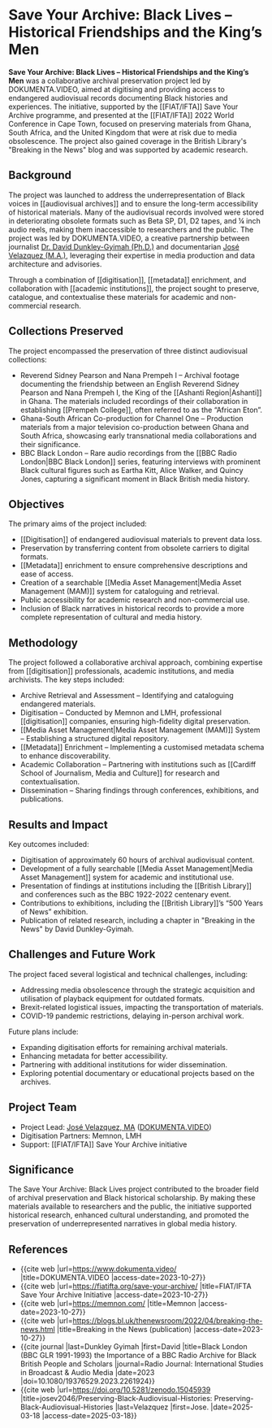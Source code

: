 # Save Your Archive: Black Lives – Historical Friendships and the King’s Men

**Save Your Archive: Black Lives – Historical Friendships and the King’s Men** was a collaborative archival preservation project led by DOKUMENTA.VIDEO, aimed at digitising and providing access to endangered audiovisual records documenting Black histories and experiences. The initiative, supported by the [[FIAT/IFTA]] Save Your Archive programme, and presented at the [[FIAT/IFTA]] 2022 World Conference in Cape Town, focused on preserving materials from Ghana, South Africa, and the United Kingdom that were at risk due to media obsolescence. The project also gained coverage in the British Library's "Breaking in the News" blog and was supported by academic research. 

## Background

The project was launched to address the underrepresentation of Black voices in [[audiovisual archives]] and to ensure the long-term accessibility of historical materials. Many of the audiovisual records involved were stored in deteriorating obsolete formats such as Beta SP, D1, D2 tapes, and ¼ inch audio reels, making them inaccessible to researchers and the public. The project was led by DOKUMENTA.VIDEO, a creative partnership between journalist [Dr. David Dunkley-Gyimah (Ph.D.)](https://profiles.cardiff.ac.uk/staff/gyimahd) and documentarian [José Velazquez (M.A.)](https://orcid.org/0000-0003-4862-6021), leveraging their expertise in media production and data architecture and advisories.

Through a combination of [[digitisation]], [[metadata]] enrichment, and collaboration with [[academic institutions]], the project sought to preserve, catalogue, and contextualise these materials for academic and non-commercial research.

## Collections Preserved

The project encompassed the preservation of three distinct audiovisual collections:

* Reverend Sidney Pearson and Nana Prempeh I – Archival footage documenting the friendship between an English Reverend Sidney Pearson and Nana Prempeh I, the King of the [[Ashanti Region|Ashanti]] in Ghana. The materials included recordings of their collaboration in establishing [[Prempeh College]], often referred to as the “African Eton”.
* Ghana-South African Co-production for Channel One – Production materials from a major television co-production between Ghana and South Africa, showcasing early transnational media collaborations and their significance.
* BBC Black London – Rare audio recordings from the [[BBC Radio London|BBC Black London]] series, featuring interviews with prominent Black cultural figures such as Eartha Kitt, Alice Walker, and Quincy Jones, capturing a significant moment in Black British media history.

## Objectives

The primary aims of the project included:

* [[Digitisation]] of endangered audiovisual materials to prevent data loss.
* Preservation by transferring content from obsolete carriers to digital formats.
* [[Metadata]] enrichment to ensure comprehensive descriptions and ease of access.
* Creation of a searchable [[Media Asset Management|Media Asset Management (MAM)]] system for cataloguing and retrieval.
* Public accessibility for academic research and non-commercial use.
* Inclusion of Black narratives in historical records to provide a more complete representation of cultural and media history.

## Methodology

The project followed a collaborative archival approach, combining expertise from [[digitisation]] professionals, academic institutions, and media archivists. The key steps included:

* Archive Retrieval and Assessment – Identifying and cataloguing endangered materials.
* Digitisation – Conducted by Memnon and LMH, professional [[digitisation]] companies, ensuring high-fidelity digital preservation.
* [[Media Asset Management|Media Asset Management (MAM)]] System – Establishing a structured digital repository.
* [[Metadata]] Enrichment – Implementing a customised metadata schema to enhance discoverability.
* Academic Collaboration – Partnering with institutions such as [[Cardiff School of Journalism, Media and Culture]] for research and contextualisation.
* Dissemination – Sharing findings through conferences, exhibitions, and publications.

## Results and Impact

Key outcomes included:

* Digitisation of approximately 60 hours of archival audiovisual content.
* Development of a fully searchable [[Media Asset Management|Media Asset Management]] system for academic and institutional use.
* Presentation of findings at institutions including the [[British Library]] and conferences such as the BBC 1922-2022 centenary event.
* Contributions to exhibitions, including the [[British Library]]’s “500 Years of News” exhibition.
* Publication of related research, including a chapter in "Breaking in the News" by David Dunkley-Gyimah.

## Challenges and Future Work

The project faced several logistical and technical challenges, including:

* Addressing media obsolescence through the strategic acquisition and utilisation of playback equipment for outdated formats.
* Brexit-related logistical issues, impacting the transportation of materials.
* COVID-19 pandemic restrictions, delaying in-person archival work.

Future plans include:

* Expanding digitisation efforts for remaining archival materials.
* Enhancing metadata for better accessibility.
* Partnering with additional institutions for wider dissemination.
* Exploring potential documentary or educational projects based on the archives.

## Project Team

* Project Lead: [José Velazquez, MA](https://orcid.org/0000-0003-4862-6021) ([DOKUMENTA.VIDEO](https://dokumenta.video/))
* Digitisation Partners: Memnon, LMH
* Support: [[FIAT/IFTA]] Save Your Archive initiative

## Significance

The Save Your Archive: Black Lives project contributed to the broader field of archival preservation and Black historical scholarship. By making these materials available to researchers and the public, the initiative supported historical research, enhanced cultural understanding, and promoted the preservation of underrepresented narratives in global media history.

## References

* {{cite web |url=https://www.dokumenta.video/ |title=DOKUMENTA.VIDEO |access-date=2023-10-27}}
* {{cite web |url=https://fiatifta.org/save-your-archive/ |title=FIAT/IFTA Save Your Archive Initiative |access-date=2023-10-27}}
* {{cite web |url=https://memnon.com/ |title=Memnon |access-date=2023-10-27}}
* {{cite web |url=https://blogs.bl.uk/thenewsroom/2022/04/breaking-the-news.html |title=Breaking in the News (publication) |access-date=2023-10-27}}
* {{cite journal |last=Dunkley Gyimah |first=David |title=Black London (BBC GLR 1991-1993) the Importance of a BBC Radio Archive for Black British People and Scholars |journal=Radio Journal: International Studies in Broadcast & Audio Media |date=2023 |doi=10.1080/19376529.2023.2261924}}
* {{cite web |url=https://doi.org/10.5281/zenodo.15045939 |title=josev2046/Preserving-Black-Audiovisual-Histories: Preserving-Black-Audiovisual-Histories |last=Velazquez |first=Jose. |date=2025-03-18 |access-date=2025-03-18}}
